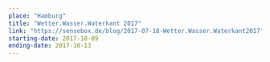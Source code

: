 ```yaml
---
place: "Hamburg"
title: "Wetter.Wasser.Waterkant 2017"
link: "https://sensebox.de/blog/2017-07-18-Wetter.Wasser.Waterkant2017"
starting-date: 2017-10-09
ending-date: 2017-10-13
---
```

